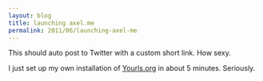 ```yaml
---
layout: blog
title: launching axel.me
permalink: 2011/06/launching-axel-me
---
```


This should auto post to Twitter with a custom short link. How sexy.

I just set up my own installation of <a href="http://code.google.com/p/yourls/">Yourls.org</a> in about 5 minutes. Seriously.
